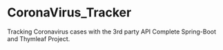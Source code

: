 # CoronaVirus_Tracker
Tracking Coronavirus cases with the 3rd party API
Complete Spring-Boot and Thymleaf Project.
